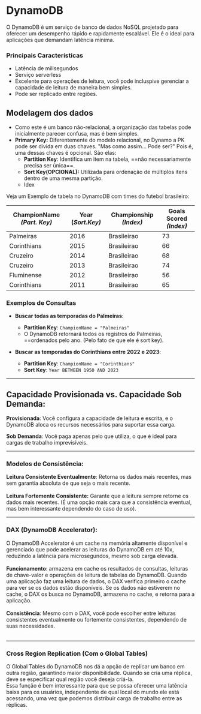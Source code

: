 # DynamoDB
O DynamoDB é um serviço de banco de dados NoSQL projetado para oferecer um desempenho rápido e rapidamente escalável. Ele é o ideal para aplicações que demandam latência mínima.
### Principais Características
- Latência de milisegundos
- Serviço serverless
- Excelente para operações de leitura, você pode incluspive gerenciar a capacidade de leitura de maneira bem simples.
- Pode ser replicado entre regiões.

## Modelagem dos dados
- Como este é um banco não-relacional, a organização das tabelas pode inicialmente parecer confusa, mas é bem simples.
- **Primary Key:** Diferentemente do modelo relacional, no Dynamo a PK pode ser divida em duas chaves. "Mas como assim... Pode ser?" Pois é, uma dessas chaves é opcional. São elas:
	- **Partition Key**: Identifica um item na tabela, ==não necessariamente precisa ser única==.
	- **Sort Key(OPCIONAL):** Utilizada para ordenação de múltiplos itens dentro de uma mesma partição.
	- Idex

Veja um Exemplo de tabela no DynamoDB com times do futebol brasileiro:

| ChampionName _(Part. Key)_ | Year (*Sort.Key)* | Championship *(Index)* | Goals Scored *(Index)* |
| -------------------------- | ----------------- | ---------------------- | ---------------------- |
| Palmeiras                  | 2016              | Brasileirao            | 73                     |
| Corinthians                | 2015              | Brasileirao            | 66                     |
| Cruzeiro                   | 2014              | Brasileirao            | 68                     |
| Cruzeiro                   | 2013              | Brasileirao            | 74                     |
| Fluminense                 | 2012              | Brasileirao            | 56                     |
| Corinthians                | 2011              | Brasileirao            | 65                     |

### Exemplos de Consultas

- **Buscar todas as temporadas do Palmeiras**:
    - **Partition Key**: `ChampionName = "Palmeiras"`
    - O DynamoDB retornará todos os registros do Palmeiras, ==ordenados pelo ano. (Pelo fato de que ele é sort key).
    
- **Buscar as temporadas do Corinthians entre 2022 e 2023**:
    - **Partition Key**: `ChampionName = "Corinthians"`
    - **Sort Key**: `Year BETWEEN 1950 AND 2023`




___
## Capacidade Provisionada vs. Capacidade Sob Demanda:
**Provisionada**: Você configura a capacidade de leitura e escrita, e o DynamoDB aloca os recursos necessários para suportar essa carga.

**Sob Demanda**: Você paga apenas pelo que utiliza, o que é ideal para cargas de trabalho imprevisíveis.
___
### Modelos de Consistência:
**Leitura Consistente Eventualmente**: Retorna os dados mais recentes, mas sem garantia absoluta de que seja o mais recente.<br><br>
**Leitura Fortemente Consistente:** Garante que a leitura sempre retorne os dados mais recentes. (É uma opção mais cara que a consistência eventual, mas bem interessante dependendo do caso de uso).
___
### DAX (DynamoDB Accelerator):
O DynamoDB Accelerator é um cache na memória altamente disponível e gerenciado que pode acelerar as leituras do DynamoDB em até 10x, reduzindo a latência para microsegundos, mesmo sob carga elevada.<br><br>
**Funcionamento**: armazena em cache os resultados de consultas, leituras de chave-valor e operações de leitura de tabelas do DynamoDB. Quando uma aplicação faz uma leitura de dados, o DAX verifica primeiro o cache para ver se os dados estão disponíveis. Se os dados não estiverem no cache, o DAX os busca no DynamoDB, armazena no cache, e retorna para a aplicação.<br><br>
**Consistência**: Mesmo com o DAX, você pode escolher entre leituras consistentes eventualmente ou fortemente consistentes, dependendo de suas necessidades. <br><br>
___
### Cross Region Replication (Com o Global Tables)
O Global Tables do DynamoDB nos dá a opção de replicar um banco em outra região, garantindo maior disponibilidade. Quando se cria uma réplica, deve se especificar qual região você deseja 
criá-la.<br>
Essa função é bem interessante para que se possa oferecer uma latência baixa para os usuários, independente de qual local do mundo ele está acessando, uma vez que podemos distribuir carga de trabalho entre as réplicas.
